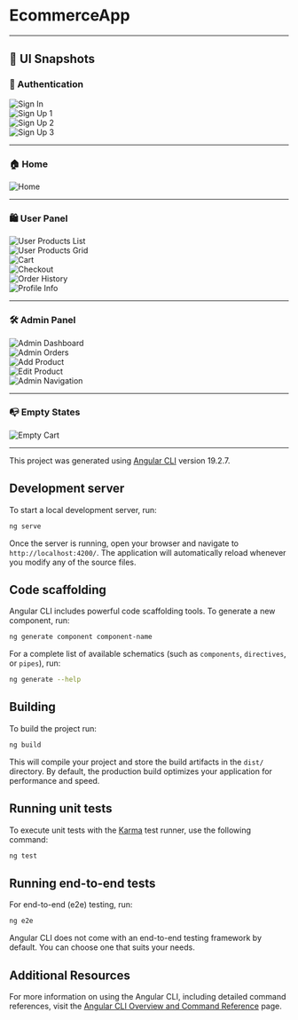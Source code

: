 # EcommerceApp
---

## 📸 UI Snapshots

### 🔐 Authentication

![Sign In](snapshots/singin.png)  
![Sign Up 1](snapshots/signup1.png)  
![Sign Up 2](snapshots/signup2.png)  
![Sign Up 3](snapshots/signup3.png)  

---

### 🏠 Home

![Home](snapshots/home.png)

---

### 🛍️ User Panel

![User Products List](snapshots/user-products-list.png)  
![User Products Grid](snapshots/user-products-grid.png)  
![Cart](snapshots/cart.png)  
![Checkout](snapshots/checkout.png)  
![Order History](snapshots/user-order-history.png)  
![Profile Info](snapshots/user-profile-info.png)  

---

### 🛠️ Admin Panel

![Admin Dashboard](snapshots/admin-dashboard.png)  
![Admin Orders](snapshots/admin-orders.png)  
![Add Product](snapshots/admin-add.png)  
![Edit Product](snapshots/admin-edit.png)  
![Admin Navigation](snapshots/admin-nav.png)  

---

### 📭 Empty States

![Empty Cart](snapshots/empty-cart.png)

---
This project was generated using [Angular CLI](https://github.com/angular/angular-cli) version 19.2.7.

## Development server

To start a local development server, run:

```bash
ng serve
```

Once the server is running, open your browser and navigate to `http://localhost:4200/`. The application will automatically reload whenever you modify any of the source files.

## Code scaffolding

Angular CLI includes powerful code scaffolding tools. To generate a new component, run:

```bash
ng generate component component-name
```

For a complete list of available schematics (such as `components`, `directives`, or `pipes`), run:

```bash
ng generate --help
```

## Building

To build the project run:

```bash
ng build
```

This will compile your project and store the build artifacts in the `dist/` directory. By default, the production build optimizes your application for performance and speed.

## Running unit tests

To execute unit tests with the [Karma](https://karma-runner.github.io) test runner, use the following command:

```bash
ng test
```

## Running end-to-end tests

For end-to-end (e2e) testing, run:

```bash
ng e2e
```

Angular CLI does not come with an end-to-end testing framework by default. You can choose one that suits your needs.

## Additional Resources

For more information on using the Angular CLI, including detailed command references, visit the [Angular CLI Overview and Command Reference](https://angular.dev/tools/cli) page.
